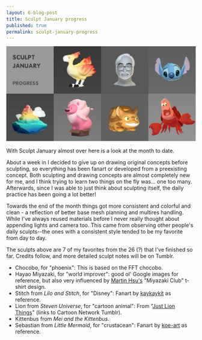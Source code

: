 ```yaml
---
layout: 6-blog-post
title: Sculpt January progress
published: true
permalink: sculpt-january-progress
---
```

![Sculpt January favorites so far](/images/blog/sculpt-january-favorites.jpg)

With Sculpt January almost over here is a look at the month to date. 

About a week in I decided to give up on drawing original concepts before sculpting, so everything has been fanart or developed from a preexisting concept. Both sculpting and drawing concepts are almost completely new for me, and I think trying to learn two things on the fly was... one too many. Afterwards, since I was able to just think about sculpting itself, the daily practice has been going a lot better! 

Towards the end of the month things got more consistent and colorful and clean - a reflection of better base mesh planning and multires handling. While I've always reused materials before I never really thought about appending lights and camera too. This came from observing other people's daily sculpts--the ones with a consistent style tended to be my favorite from day to day. 

The sculpts above are 7 of my favorites from the 26 (?) that I've finished so far. 
Credits follow, and more detailed sculpt notes will be on Tumblr.

- Chocobo, for "phoenix": This is based on the FFT chocobo. 
- Hayao Miyazaki, for "world improver": good ol' Google images for reference, but also very influenced by [Martin Hsu's](//www.martinhsu.com) "Miyazaki Club" t-shirt design. 
- Stitch from *Lilo and Stitch*, for "Disney": Fanart by [kaykaykit](http://kaykaykit.deviantart.com/) as reference.
- Lion from *Steven Universe*, for "cartoon animal": From "[Just Lion Things](http://cartoonnetwork.tumblr.com/post/120134102657/just-lion-things)" (links to Cartoon Network Tumblr).
- Kittenbus from *Mei and the Kittenbus*. 
- Sebastian from *Little Mermaid*, for "crustacean": Fanart by [koe-art](http://koe-art.blogspot.com/2012/02/sebastian-from-little-mermaid_20.html) as reference.
